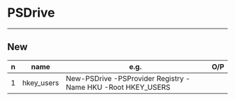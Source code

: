 # PSDrive

---

## New
|n|name|e.g.|O/P|
|-|----|----|---|
|1|hkey_users|New-PSDrive -PSProvider Registry -Name HKU -Root HKEY_USERS||
